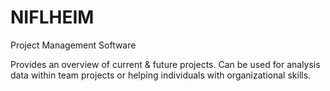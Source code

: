 # NIFLHEIM

Project Management Software

Provides an overview of current & future projects. Can be used for analysis data within team projects or helping individuals with organizational skills.
